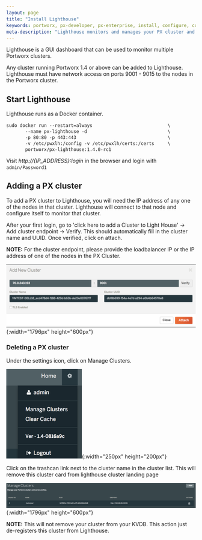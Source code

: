```yaml
---
layout: page
title: "Install Lighthouse"
keywords: portworx, px-developer, px-enterprise, install, configure, container, storage, lighthouse
meta-description: "Lighthouse monitors and manages your PX cluster and storage and can be run on-prem. Find out how today."
---
```


Lighthouse is a GUI dashboard that can be used to monitor multiple Portworx clusters.

Any cluster running Portworx 1.4 or above can be added to Lighthouse.  Lighthouse must have network access on ports 9001 - 9015 to the nodes in the Portworx cluster.

## Start Lighthouse

Lighthouse runs as a Docker container.

```
sudo docker run --restart=always                            \
       --name px-lighthouse -d                              \
       -p 80:80 -p 443:443                                  \
       -v /etc/pwxlh:/config -v /etc/pwxlh/certs:/certs     \
       portworx/px-lighthouse:1.4.0-rc1
```

Visit *http://{IP_ADDRESS}:login* in the browser and login with `admin/Password1`

## Adding a PX cluster

To add a PX cluster to Lighthouse, you will need the IP address of any one of the nodes in that cluster.  Lighthouse will connect to that node and configure itself to monitor that cluster.

After your first login, go to 'click here to add a Cluster to Light House' -> Add cluster endpoint -> Verify. This should automatically fill in the cluster name and UUID.  Once verified, click on attach.

**NOTE:** For the cluster endpoint, please provide the loadbalancer IP or the IP address of one of the nodes in the PX Cluster.

![Lighthouse add new cluster](/images/lh-new-add-cluster.png){:width="1796px" height="600px"}

### Deleting a PX cluster
Under the settings icon, click on Manage Clusters. 

![Lighthouse menu](/images/lh-new-menu.png){:width="250px" height="200px"}

Click on the trashcan link next to the cluster name in the cluster list.  This will remove this cluster card from lighthouse cluster landing page 

![Lighthouse add new cluster](/images/lh-new-delete-cluster.png){:width="1796px" height="600px"}

**NOTE:** This will not remove your cluster from your KVDB.  This action just de-registers this cluster from Lighthouse.
